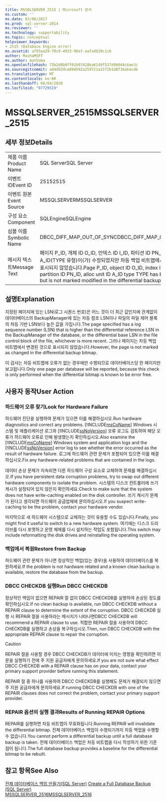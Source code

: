 ```yaml
---
title: MSSQLSERVER_2515 | Microsoft 문서
ms.custom: ''
ms.date: 03/06/2017
ms.prod: sql-server-2014
ms.reviewer: ''
ms.technology: supportability
ms.topic: conceptual
helpviewer_keywords:
- 2515 (Database Engine error)
ms.assetid: af93aa29-70c9-4923-90af-aafadb20c1c6
author: MashaMSFT
ms.author: mathoma
ms.openlocfilehash: 73b2d8b8ff01b97428ba6149f537d96044c6ae3c
ms.sourcegitcommit: ad4d92dce894592a259721a1571b1d8736abacdb
ms.translationtype: MT
ms.contentlocale: ko-KR
ms.lasthandoff: 08/04/2020
ms.locfileid: "87729519"
---
```

# <a name="mssqlserver_2515"></a><span data-ttu-id="6d107-102">MSSQLSERVER_2515</span><span class="sxs-lookup"><span data-stu-id="6d107-102">MSSQLSERVER_2515</span></span>
    
## <a name="details"></a><span data-ttu-id="6d107-103">세부 정보</span><span class="sxs-lookup"><span data-stu-id="6d107-103">Details</span></span>  
  
|||  
|-|-|  
|<span data-ttu-id="6d107-104">제품 이름</span><span class="sxs-lookup"><span data-stu-id="6d107-104">Product Name</span></span>|<span data-ttu-id="6d107-105">SQL Server</span><span class="sxs-lookup"><span data-stu-id="6d107-105">SQL Server</span></span>|  
|<span data-ttu-id="6d107-106">이벤트 ID</span><span class="sxs-lookup"><span data-stu-id="6d107-106">Event ID</span></span>|<span data-ttu-id="6d107-107">2515</span><span class="sxs-lookup"><span data-stu-id="6d107-107">2515</span></span>|  
|<span data-ttu-id="6d107-108">이벤트 원본</span><span class="sxs-lookup"><span data-stu-id="6d107-108">Event Source</span></span>|<span data-ttu-id="6d107-109">MSSQLSERVER</span><span class="sxs-lookup"><span data-stu-id="6d107-109">MSSQLSERVER</span></span>|  
|<span data-ttu-id="6d107-110">구성 요소</span><span class="sxs-lookup"><span data-stu-id="6d107-110">Component</span></span>|<span data-ttu-id="6d107-111">SQLEngine</span><span class="sxs-lookup"><span data-stu-id="6d107-111">SQLEngine</span></span>|  
|<span data-ttu-id="6d107-112">심볼 이름</span><span class="sxs-lookup"><span data-stu-id="6d107-112">Symbolic Name</span></span>|<span data-ttu-id="6d107-113">DBCC_DIFF_MAP_OUT_OF_SYNC</span><span class="sxs-lookup"><span data-stu-id="6d107-113">DBCC_DIFF_MAP_OUT_OF_SYNC</span></span>|  
|<span data-ttu-id="6d107-114">메시지 텍스트</span><span class="sxs-lookup"><span data-stu-id="6d107-114">Message Text</span></span>|<span data-ttu-id="6d107-115">페이지 P_ID, 개체 ID O_ID, 인덱스 ID I_ID, 파티션 ID PN_ID, 할당 단위 ID A_ID(TYPE 유형)이(가) 수정되었지만 차등 백업 비트맵에서 수정된 것으로 표시되지 않았습니다.</span><span class="sxs-lookup"><span data-stu-id="6d107-115">Page P_ID, object ID O_ID, index ID I_ID, partition ID PN_ID, alloc unit ID A_ID type TYPE has been modified but is not marked modified in the differential backup bitmap.</span></span>|  
  
## <a name="explanation"></a><span data-ttu-id="6d107-116">설명</span><span class="sxs-lookup"><span data-stu-id="6d107-116">Explanation</span></span>  
 <span data-ttu-id="6d107-117">지정된 페이지에 있는 LSN(로그 시퀀스 번호)은 어느 것이 더 최근 값인지에 관계없이 데이터베이스의 BackupManager에 있는 차등 참조 LSN이나 파일의 파일 제어 블록의 차등 기반 LSN보다 높은 값을 가집니다.</span><span class="sxs-lookup"><span data-stu-id="6d107-117">The page specified has a log sequence number (LSN) that is higher than the differential reference LSN in the BackupManager of the database, or the differential base LSN in the file control block of the file, whichever is more recent.</span></span> <span data-ttu-id="6d107-118">그러나 페이지는 차등 백업 비트맵에서 변경된 것으로 표시되지 않았습니다.</span><span class="sxs-lookup"><span data-stu-id="6d107-118">However, the page is not marked as changed in the differential backup bitmap.</span></span>  
  
 <span data-ttu-id="6d107-119">이 검사는 차등 비트맵에 오류가 없는 경우에만 수행되므로 데이터베이스당 한 페이지만 보고됩니다.</span><span class="sxs-lookup"><span data-stu-id="6d107-119">Only one page per database will be reported, because this check is only performed when the differential bitmap is known to be error free.</span></span>  
  
## <a name="user-action"></a><span data-ttu-id="6d107-120">사용자 동작</span><span class="sxs-lookup"><span data-stu-id="6d107-120">User Action</span></span>  
  
### <a name="look-for-hardware-failure"></a><span data-ttu-id="6d107-121">하드웨어 오류 찾기</span><span class="sxs-lookup"><span data-stu-id="6d107-121">Look for Hardware Failure</span></span>  
 <span data-ttu-id="6d107-122">하드웨어 진단을 실행하여 문제가 있으면 이를 해결하십시오.</span><span class="sxs-lookup"><span data-stu-id="6d107-122">Run hardware diagnostics and correct any problems.</span></span> <span data-ttu-id="6d107-123">[!INCLUDE[msCoName](../../includes/msconame-md.md)] Windows 시스템 및 애플리케이션 로그와 [!INCLUDE[ssNoVersion](../../includes/ssnoversion-md.md)] 오류 로그도 검토하여 해당 오류가 하드웨어 오류로 인해 발생했는지 확인하십시오.</span><span class="sxs-lookup"><span data-stu-id="6d107-123">Also examine the [!INCLUDE[msCoName](../../includes/msconame-md.md)] Windows system and application logs and the [!INCLUDE[ssNoVersion](../../includes/ssnoversion-md.md)] error log to see whether the error occurred as the result of hardware failure.</span></span> <span data-ttu-id="6d107-124">로그에 하드웨어 관련 문제가 포함되어 있으면 이를 해결하십시오.</span><span class="sxs-lookup"><span data-stu-id="6d107-124">Fix any hardware-related problems that are contained in the logs.</span></span>  
  
 <span data-ttu-id="6d107-125">데이터 손상 문제가 지속되면 다른 하드웨어 구성 요소로 교체하여 문제를 해결하십시오.</span><span class="sxs-lookup"><span data-stu-id="6d107-125">If you have persistent data corruption problems, try to swap out different hardware components to isolate the problem.</span></span> <span data-ttu-id="6d107-126">시스템의 디스크 컨트롤러에 쓰기 캐시가 설정되어 있지 않은지 확인하세요.</span><span class="sxs-lookup"><span data-stu-id="6d107-126">Check to make sure that the system does not have write-caching enabled on the disk controller.</span></span> <span data-ttu-id="6d107-127">쓰기 캐시가 문제가 된다고 생각되면 하드웨어 공급업체에 문의하십시오.</span><span class="sxs-lookup"><span data-stu-id="6d107-127">If you suspect write-caching to be the problem, contact your hardware vendor.</span></span>  
  
 <span data-ttu-id="6d107-128">마지막으로 새 하드웨어 시스템으로 교체하는 것이 유용할 수도 있습니다.</span><span class="sxs-lookup"><span data-stu-id="6d107-128">Finally, you might find it useful to switch to a new hardware system.</span></span> <span data-ttu-id="6d107-129">여기에는 디스크 드라이브를 다시 포맷하고 운영 체제를 다시 설치하는 작업도 포함됩니다.</span><span class="sxs-lookup"><span data-stu-id="6d107-129">This switch may include reformatting the disk drives and reinstalling the operating system.</span></span>  
  
### <a name="restore-from-backup"></a><span data-ttu-id="6d107-130">백업에서 복원</span><span class="sxs-lookup"><span data-stu-id="6d107-130">Restore from Backup</span></span>  
 <span data-ttu-id="6d107-131">하드웨어 관련 문제가 아니면 정상적인 백업(있는 경우)을 사용하여 데이터베이스를 복원하세요.</span><span class="sxs-lookup"><span data-stu-id="6d107-131">If the problem is not hardware related and a known clean backup is available, restore the database from the backup.</span></span>  
  
### <a name="run-dbcc-checkdb"></a><span data-ttu-id="6d107-132">DBCC CHECKDB 실행</span><span class="sxs-lookup"><span data-stu-id="6d107-132">Run DBCC CHECKDB</span></span>  
 <span data-ttu-id="6d107-133">정상적인 백업이 없으면 REPAIR 절 없이 DBCC CHECKDB를 실행하여 손상된 정도를 확인하십시오.</span><span class="sxs-lookup"><span data-stu-id="6d107-133">If no clean backup is available, run DBCC CHECKDB without a REPAIR clause to determine the extent of the corruption.</span></span> <span data-ttu-id="6d107-134">DBCC CHECKDB 실행 시 REPAIR 절을 사용하라는 메시지가 나타나면</span><span class="sxs-lookup"><span data-stu-id="6d107-134">DBCC CHECKDB will recommend a REPAIR clause to use.</span></span> <span data-ttu-id="6d107-135">적합한 REPAIR 절을 사용하여 DBCC CHECKDB를 실행하고 손상을 복구하십시오.</span><span class="sxs-lookup"><span data-stu-id="6d107-135">Then, run DBCC CHECKDB with the appropriate REPAIR clause to repair the corruption.</span></span>  
  
> [!CAUTION]  
>  <span data-ttu-id="6d107-136">REPAIR 절을 사용할 경우 DBCC CHECKDB가 데이터에 미치는 영향을 확인하려면 이 문을 실행하기 전에 주 지원 공급자에게 문의하세요.</span><span class="sxs-lookup"><span data-stu-id="6d107-136">If you are not sure what effect DBCC CHECKDB with a REPAIR clause has on your data, contact your primary support provider before running this statement.</span></span>  
  
 <span data-ttu-id="6d107-137">REPAIR 절 중 하나를 사용하여 DBCC CHECKDB를 실행해도 문제가 해결되지 않으면 주 지원 공급자에게 문의하세요.</span><span class="sxs-lookup"><span data-stu-id="6d107-137">If running DBCC CHECKDB with one of the REPAIR clauses does not correct the problem, contact your primary support provider.</span></span>  
  
### <a name="results-of-running-repair-options"></a><span data-ttu-id="6d107-138">REPAIR 옵션의 실행 결과</span><span class="sxs-lookup"><span data-stu-id="6d107-138">Results of Running REPAIR Options</span></span>  
 <span data-ttu-id="6d107-139">REPAIR를 실행하면 차등 비트맵이 무효화됩니다.</span><span class="sxs-lookup"><span data-stu-id="6d107-139">Running REPAIR will invalidate the differential bitmap.</span></span> <span data-ttu-id="6d107-140">전체 데이터베이스 백업이 수행되기까지 차등 백업을 수행할 수 없습니다.</span><span class="sxs-lookup"><span data-stu-id="6d107-140">You cannot perform a differential backup until a full database backup is taken.</span></span> <span data-ttu-id="6d107-141">전체 데이터베이스 백업은 차등 비트맵을 다시 작성하기 위한 기준점이 됩니다.</span><span class="sxs-lookup"><span data-stu-id="6d107-141">The full database backup provides a baseline for the differential bitmap to be rebuilt.</span></span>  
  
## <a name="see-also"></a><span data-ttu-id="6d107-142">참고 항목</span><span class="sxs-lookup"><span data-stu-id="6d107-142">See Also</span></span>  
 <span data-ttu-id="6d107-143">[전체 데이터베이스 백업 만들기&#40;SQL Server&#41;](../backup-restore/create-a-full-database-backup-sql-server.md) </span><span class="sxs-lookup"><span data-stu-id="6d107-143">[Create a Full Database Backup &#40;SQL Server&#41;](../backup-restore/create-a-full-database-backup-sql-server.md) </span></span>  
 [<span data-ttu-id="6d107-144">MSSQLSERVER_2516</span><span class="sxs-lookup"><span data-stu-id="6d107-144">MSSQLSERVER_2516</span></span>](mssqlserver-2516-database-engine-error.md)  
  
  
